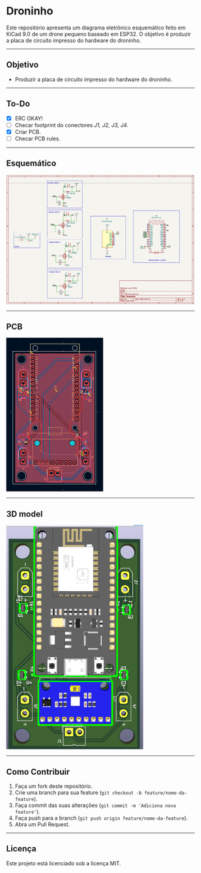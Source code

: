# Droninho

Este repositório apresenta um diagrama eletrônico esquemático feito em KiCad 9.0 de um drone pequeno baseado em ESP32. O objetivo é produzir a placa de circuito impresso do hardware do droninho.

---

## Objetivo

- Produzir a placa de circuito impresso do hardware do droninho.

---

## To-Do

- [x] ERC OKAY!
- [ ] Checar footprint do conectores *J1, J2, J3, J4*.
- [x] Criar PCB.
- [ ] Checar PCB rules.

---
 
## Esquemático

![Esquemático](esquematico.png)

---

## PCB

![PCB](PCB.png)

---

## 3D model

![3DModel](3Dmodel.png)

---

## Como Contribuir

1. Faça um fork deste repositório.
2. Crie uma branch para sua feature (`git checkout -b feature/nome-da-feature`).
3. Faça commit das suas alterações (`git commit -m 'Adiciona nova feature'`).
4. Faça push para a branch (`git push origin feature/nome-da-feature`).
5. Abra um Pull Request.

---

## Licença

Este projeto está licenciado sob a licença MIT.
